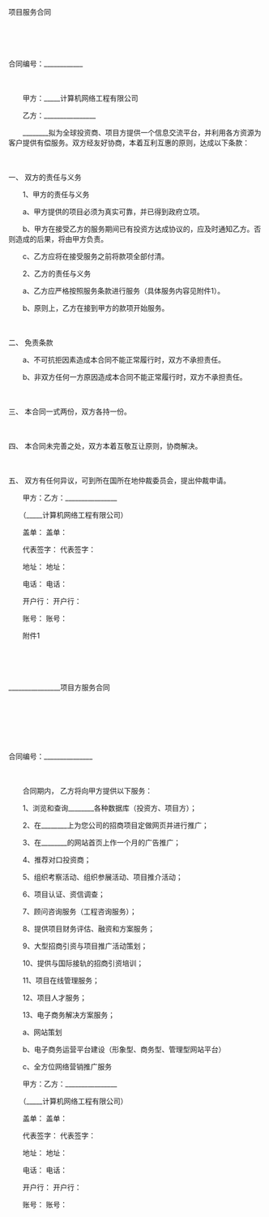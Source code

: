 



项目服务合同



 

　　

　　


 合同编号：____________
 
　　



　　甲方：_____计算机网络工程有限公司

　　乙方：________________　　

　　________拟为全球投资商、项目方提供一个信息交流平台，并利用各方资源为客户提供有偿服务。双方经友好协商，本着互利互惠的原则，达成以下条款：

　　

一、
双方的责任与义务　　

　　1、甲方的责任与义务

　　a、甲方提供的项目必须为真实可靠，并已得到政府立项。

　　b、甲方在接受乙方的服务期间已有投资方达成协议的，应及时通知乙方。否则造成的后果，将由甲方负责。

　　c、乙方应将在接受服务之前将款项全部付清。

　　2、乙方的责任与义务

　　a、乙方应严格按照服务条款进行服务（具体服务内容见附件1）。

　　b、原则上，乙方在接到甲方的款项开始服务。

　　

二、
免责条款

　　a、不可抗拒因素造成本合同不能正常履行时，双方不承担责任。

　　b、非双方任何一方原因造成本合同不能正常履行时，双方不承担责任。

　　

三、
本合同一式两份，双方各持一份。

　　

四、
本合同未完善之处，双方本着互敬互让原则，协商解决。

　　

五、
双方有任何异议，可到所在国所在地仲裁委员会，提出仲裁申请。　　

　　甲方：乙方：________________

　　（_____计算机网络工程有限公司）

　　盖单： 盖单：

　　代表签字： 代表签字：

　　地址： 地址：

　　电话： 电话：

　　开户行： 开户行：

　　账号： 账号：　　

　　附件1

　　

　　


 ________________项目方服务合同
 
　　



　　

　　


 合同编号：_______________
 
　　



　　合同期内， 乙方将向甲方提供以下服务：

　　1、浏览和查询________各种数据库（投资方、项目方）；

　　2、在________上为您公司的招商项目定做网页并进行推广；

　　3、在________的网站首页上作一个月的广告推广；

　　4、推荐对口投资商；

　　5、组织考察活动、组织参展活动、项目推介活动；

　　6、项目认证、资信调查；

　　7、顾问咨询服务（工程咨询服务）；

　　8、提供项目财务评估、融资和方案服务；

　　9、大型招商引资与项目推广活动策划；

　　10、提供与国际接轨的招商引资培训；

　　11、项目在线管理服务；

　　12、项目人才服务；

　　13、电子商务解决方案服务；

　　a、网站策划

　　b、电子商务运营平台建设（形象型、商务型、管理型网站平台）

　　c、全方位网络营销推广服务　　

　　甲方：乙方：________________

　　（_____计算机网络工程有限公司）

　　盖单： 盖单：

　　代表签字： 代表签字：

　　地址： 地址：

　　电话： 电话：

　　开户行： 开户行：

　　账号： 账号：